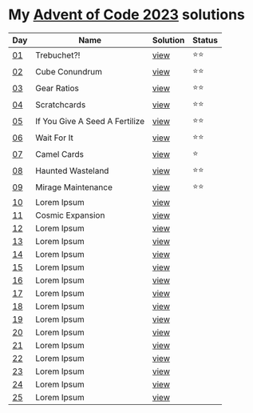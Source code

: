 # My [Advent of Code 2023](https://adventofcode.com/2023) solutions

| Day                                        | Name                           | Solution            | Status |
|--------------------------------------------|--------------------------------|---------------------|--------|
| [01](https://adventofcode.com/2023/day/1)  | Trebuchet?!                    | [view](/2023/01.rb) | ⭐⭐     |
| [02](https://adventofcode.com/2023/day/2)  | Cube Conundrum                 | [view](/2023/02.rb) | ⭐⭐     |                                                                                 
| [03](https://adventofcode.com/2023/day/3)  | Gear Ratios                    | [view](/2023/03.rb) | ⭐⭐     |                                                                                 
| [04](https://adventofcode.com/2023/day/4)  | Scratchcards                   | [view](/2023/04.rb) | ⭐⭐     |                                                                                 
| [05](https://adventofcode.com/2023/day/5)  | If You Give A Seed A Fertilize | [view](/2023/05.rb) | ⭐⭐     |                                                                                 
| [06](https://adventofcode.com/2023/day/6)  | Wait For It                    | [view](/2023/06.rb) | ⭐⭐     |                                                                                 
| [07](https://adventofcode.com/2023/day/7)  | Camel Cards                    | [view](/2023/07.rb) | ⭐      |                                                                                 
| [08](https://adventofcode.com/2023/day/8)  | Haunted Wasteland              | [view](/2023/08.rb) | ⭐⭐     |                                                                                 
| [09](https://adventofcode.com/2023/day/9)  | Mirage Maintenance             | [view](/2023/09.rb) | ⭐⭐     |                                                                                 
| [10](https://adventofcode.com/2023/day/10) | Lorem Ipsum                    | [view](/2023/10.rb) |        |                                                                                
| [11](https://adventofcode.com/2023/day/11) | Cosmic Expansion               | [view](/2023/11.rb) |        |                                                                                
| [12](https://adventofcode.com/2023/day/12) | Lorem Ipsum                    | [view](/2023/12.rb) |        |                                                                                
| [13](https://adventofcode.com/2023/day/13) | Lorem Ipsum                    | [view](/2023/13.rb) |        |                                                                                
| [14](https://adventofcode.com/2023/day/14) | Lorem Ipsum                    | [view](/2023/14.rb) |        |                                                                                
| [15](https://adventofcode.com/2023/day/15) | Lorem Ipsum                    | [view](/2023/15.rb) |        |
| [16](https://adventofcode.com/2023/day/16) | Lorem Ipsum                    | [view](/2023/16.rb) |        |
| [17](https://adventofcode.com/2023/day/17) | Lorem Ipsum                    | [view](/2023/17.rb) |        |
| [18](https://adventofcode.com/2023/day/18) | Lorem Ipsum                    | [view](/2023/18.rb) |        |
| [19](https://adventofcode.com/2023/day/19) | Lorem Ipsum                    | [view](/2023/19.rb) |        |
| [20](https://adventofcode.com/2023/day/20) | Lorem Ipsum                    | [view](/2023/20.rb) |        |
| [21](https://adventofcode.com/2023/day/21) | Lorem Ipsum                    | [view](/2023/21.rb) |        |
| [22](https://adventofcode.com/2023/day/22) | Lorem Ipsum                    | [view](/2023/22.rb) |        |
| [23](https://adventofcode.com/2023/day/23) | Lorem Ipsum                    | [view](/2023/23.rb) |        |
| [24](https://adventofcode.com/2023/day/24) | Lorem Ipsum                    | [view](/2023/24.rb) |        |
| [25](https://adventofcode.com/2023/day/25) | Lorem Ipsum                    | [view](/2023/25.rb) |        |